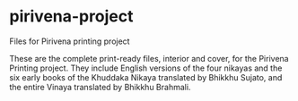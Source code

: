 # pirivena-project
Files for Pirivena printing project 

These are the complete print-ready files, interior and cover, for the Pirivena Printing project. They include English versions of the four nikayas and the six early books of the Khuddaka Nikaya translated by Bhikkhu Sujato, and the entire Vinaya translated by Bhikkhu Brahmali. 
